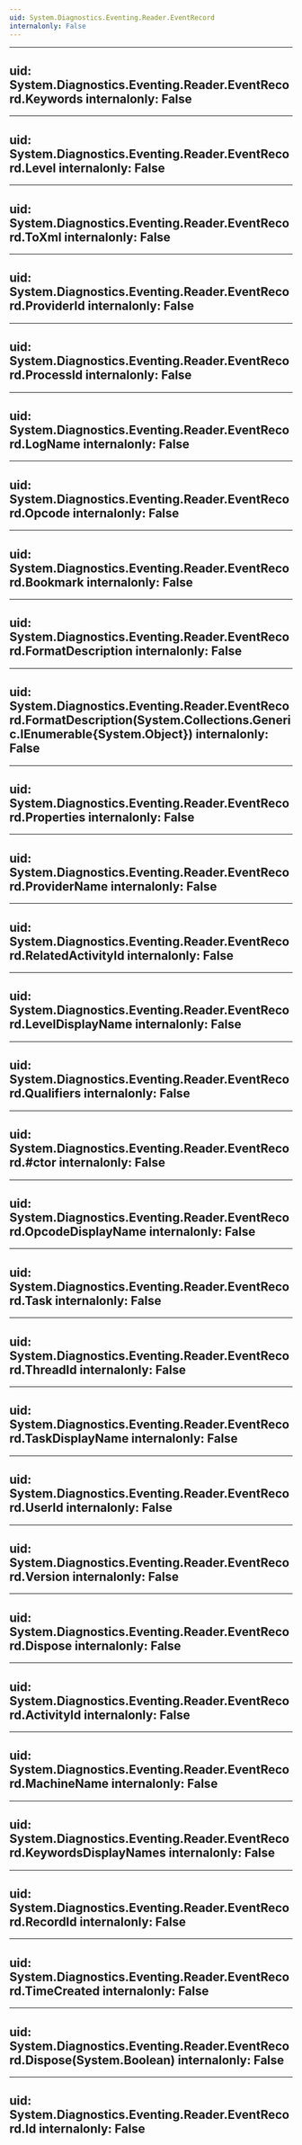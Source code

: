 ```yaml
---
uid: System.Diagnostics.Eventing.Reader.EventRecord
internalonly: False
---
```


---
uid: System.Diagnostics.Eventing.Reader.EventRecord.Keywords
internalonly: False
---

---
uid: System.Diagnostics.Eventing.Reader.EventRecord.Level
internalonly: False
---

---
uid: System.Diagnostics.Eventing.Reader.EventRecord.ToXml
internalonly: False
---

---
uid: System.Diagnostics.Eventing.Reader.EventRecord.ProviderId
internalonly: False
---

---
uid: System.Diagnostics.Eventing.Reader.EventRecord.ProcessId
internalonly: False
---

---
uid: System.Diagnostics.Eventing.Reader.EventRecord.LogName
internalonly: False
---

---
uid: System.Diagnostics.Eventing.Reader.EventRecord.Opcode
internalonly: False
---

---
uid: System.Diagnostics.Eventing.Reader.EventRecord.Bookmark
internalonly: False
---

---
uid: System.Diagnostics.Eventing.Reader.EventRecord.FormatDescription
internalonly: False
---

---
uid: System.Diagnostics.Eventing.Reader.EventRecord.FormatDescription(System.Collections.Generic.IEnumerable{System.Object})
internalonly: False
---

---
uid: System.Diagnostics.Eventing.Reader.EventRecord.Properties
internalonly: False
---

---
uid: System.Diagnostics.Eventing.Reader.EventRecord.ProviderName
internalonly: False
---

---
uid: System.Diagnostics.Eventing.Reader.EventRecord.RelatedActivityId
internalonly: False
---

---
uid: System.Diagnostics.Eventing.Reader.EventRecord.LevelDisplayName
internalonly: False
---

---
uid: System.Diagnostics.Eventing.Reader.EventRecord.Qualifiers
internalonly: False
---

---
uid: System.Diagnostics.Eventing.Reader.EventRecord.#ctor
internalonly: False
---

---
uid: System.Diagnostics.Eventing.Reader.EventRecord.OpcodeDisplayName
internalonly: False
---

---
uid: System.Diagnostics.Eventing.Reader.EventRecord.Task
internalonly: False
---

---
uid: System.Diagnostics.Eventing.Reader.EventRecord.ThreadId
internalonly: False
---

---
uid: System.Diagnostics.Eventing.Reader.EventRecord.TaskDisplayName
internalonly: False
---

---
uid: System.Diagnostics.Eventing.Reader.EventRecord.UserId
internalonly: False
---

---
uid: System.Diagnostics.Eventing.Reader.EventRecord.Version
internalonly: False
---

---
uid: System.Diagnostics.Eventing.Reader.EventRecord.Dispose
internalonly: False
---

---
uid: System.Diagnostics.Eventing.Reader.EventRecord.ActivityId
internalonly: False
---

---
uid: System.Diagnostics.Eventing.Reader.EventRecord.MachineName
internalonly: False
---

---
uid: System.Diagnostics.Eventing.Reader.EventRecord.KeywordsDisplayNames
internalonly: False
---

---
uid: System.Diagnostics.Eventing.Reader.EventRecord.RecordId
internalonly: False
---

---
uid: System.Diagnostics.Eventing.Reader.EventRecord.TimeCreated
internalonly: False
---

---
uid: System.Diagnostics.Eventing.Reader.EventRecord.Dispose(System.Boolean)
internalonly: False
---

---
uid: System.Diagnostics.Eventing.Reader.EventRecord.Id
internalonly: False
---
